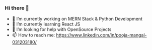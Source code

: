 ### Hi there 👋

- 🔭 I’m currently working on MERN Stack & Python Development
- 🌱 I’m currently learning React JS
- 🤔 I’m looking for help with OpenSource Projects
- 📫 How to reach me: https://www.linkedin.com/in/pooja-mangal-031203180/
<!-- - 💬 Ask me about ... -->
<!-- - 👯 I’m looking to collaborate on ... -->
<!-- - 😄 Pronouns: ...
- ⚡ Fun fact: ... -->
